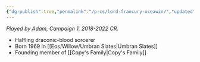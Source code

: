 ```yaml
---
{"dg-publish":true,"permalink":"/p-cs/lord-francury-oceawin/","updated":"2024-12-23T13:45:33.535-05:00"}
---
```


*Played by Adam, Campaign 1. 2018-2022 CR.*

- Halfling draconic-blood sorcerer
- Born 1969 in [[Eos/Willow/Umbran Slates\|Umbran Slates]]
- Founding member of [[Copy's Family\|Copy's Family]]